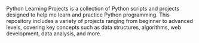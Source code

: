 Python Learning Projects is a collection of Python scripts and projects designed to help me learn and practice Python programming. 
This repository includes a variety of projects ranging from beginner to advanced levels, covering key concepts such as data structures, algorithms, web development, data analysis, and more. 
